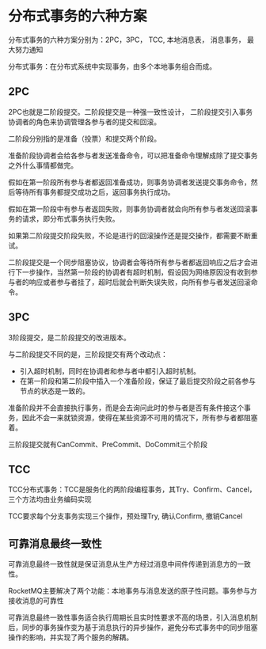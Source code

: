 # 分布式事务的六种方案
分布式事务的六种方案分别为：2PC，3PC， TCC, 本地消息表， 消息事务， 最大努力通知

分布式事务：在分布式系统中实现事务，由多个本地事务组合而成。

## 2PC
2PC也就是二阶段提交。二阶段提交是一种强一致性设计， 二阶段提交引入事务协调者的角色来协调管理各参与者的提交和回滚。

二阶段分别指的是准备（投票）和提交两个阶段。

准备阶段协调者会给各参与者发送准备命令，可以把准备命令理解成除了提交事务之外什么事情都做完。

假如在第一阶段所有参与者都返回准备成功，则事务协调者发送提交事务命令，然后等待所有事务都提交成功之后，返回事务执行成功。

假如在第一阶段中有参与者返回失败，则事务协调者就会向所有参与者发送回滚事务的请求，即分布式事务执行失败。

如果第二阶段提交阶段失败，不论是进行的回滚操作还是提交操作，都需要不断重试。

二阶段提交是一个同步阻塞协议，协调者会等待所有参与者都返回响应之后才会进行下一步操作，当然第一阶段的协调者有超时机制，假设因为网络原因没有收到参与者的响应或者参与者挂了，超时后就会判断失误失败，向所有参与者发送回滚命令。

## 3PC
3阶段提交，是二阶段提交的改进版本。

与二阶段提交不同的是，三阶段提交有两个改动点：
- 引入超时机制，同时在协调者和参与者中都引入超时机制。
- 在第一阶段和第二阶段中插入一个准备阶段，保证了最后提交阶段之前各参与节点的状态是一致的。

准备阶段并不会直接执行事务，而是会去询问此时的参与者是否有条件接这个事务，因此不会一来就锁资源，使得在某些资源不可用的情况下，所有参与者都阻塞着。

三阶段提交就有CanCommit、PreCommit、DoCommit三个阶段

## TCC
TCC分布式事务：TCC是服务化的两阶段编程事务，其Try、Confirm、Cancel，三个方法均由业务编码实现

TCC要求每个分支事务实现三个操作，预处理Try, 确认Confirm, 撤销Cancel

## 可靠消息最终一致性
可靠消息最终一致性就是保证消息从生产方经过消息中间件传递到消息方的一致性。

RocketMQ主要解决了两个功能：本地事务与消息发送的原子性问题。事务参与方接收消息的可靠性

可靠消息最终一致性事务适合执行周期长且实时性要求不高的场景，引入消息机制后，同步的事务操作变为基于消息执行的异步操作，避免分布式事务中的同步阻塞操作的影响，并实现了两个服务的解耦。

